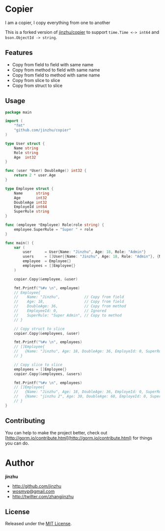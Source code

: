 # Copier

  I am a copier, I copy everything from one to another

This is a forked version of [jinzhu/copier](https://github.com/yeeuu/copier) to support `time.Time <-> int64` and `bson.ObjectId -> string`.

## Features

* Copy from field to field with same name
* Copy from method to field with same name
* Copy from field to method with same name
* Copy from slice to slice
* Copy from struct to slice

## Usage

```go
package main

import (
	"fmt"
	"github.com/jinzhu/copier"
)

type User struct {
	Name string
	Role string
	Age  int32
}

func (user *User) DoubleAge() int32 {
	return 2 * user.Age
}

type Employee struct {
	Name      string
	Age       int32
	DoubleAge int32
	EmployeId int64
	SuperRule string
}

func (employee *Employee) Role(role string) {
	employee.SuperRule = "Super " + role
}

func main() {
	var (
		user      = User{Name: "Jinzhu", Age: 18, Role: "Admin"}
		users     = []User{{Name: "Jinzhu", Age: 18, Role: "Admin"}, {Name: "jinzhu 2", Age: 30, Role: "Dev"}}
		employee  = Employee{}
		employees = []Employee{}
	)

	copier.Copy(&employee, &user)

	fmt.Printf("%#v \n", employee)
	// Employee{
	//    Name: "Jinzhu",           // Copy from field
	//    Age: 18,                  // Copy from field
	//    DoubleAge: 36,            // Copy from method
	//    EmployeeId: 0,            // Ignored
	//    SuperRule: "Super Admin", // Copy to method
	// }

	// Copy struct to slice
	copier.Copy(&employees, &user)

	fmt.Printf("%#v \n", employees)
	// []Employee{
	//   {Name: "Jinzhu", Age: 18, DoubleAge: 36, EmployeId: 0, SuperRule: "Super Admin"}
	// }

	// Copy slice to slice
	employees = []Employee{}
	copier.Copy(&employees, &users)

	fmt.Printf("%#v \n", employees)
	// []Employee{
	//   {Name: "Jinzhu", Age: 18, DoubleAge: 36, EmployeId: 0, SuperRule: "Super Admin"},
	//   {Name: "jinzhu 2", Age: 30, DoubleAge: 60, EmployeId: 0, SuperRule: "Super Dev"},
	// }
}
```

## Contributing

You can help to make the project better, check out [http://gorm.io/contribute.html](http://gorm.io/contribute.html) for things you can do.

# Author

**jinzhu**

* <http://github.com/jinzhu>
* <wosmvp@gmail.com>
* <http://twitter.com/zhangjinzhu>

## License

Released under the [MIT License](https://github.com/jinzhu/copier/blob/master/License).
